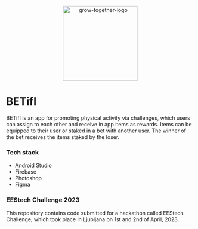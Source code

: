 <p align="center">
<img src=https://github.com/Blarc/eestech-challenge-2023/blob/f8a93fecb431b22e5cf963bd97ce4c8febde71ca/app/src/main/res/mipmap-xxxhdpi/betifi.png alt="grow-together-logo" width="200" />

# BETifI

BETifI is an app for promoting physical activity via challenges, which users can assign to each
other
and receive in app items as rewards. Items can be equipped to their user or staked in a bet with
another user. The winner of the bet receives the items staked by the loser.

### Tech stack

- Android Studio
- Firebase
- Photoshop
- Figma

### EEStech Challenge 2023

This repository contains code submitted for a hackathon called EEStech Challenge, which took place
in Ljubljana on 1st and 2nd of April, 2023.
